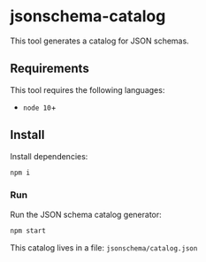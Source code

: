 # jsonschema-catalog

This tool generates a catalog for JSON schemas.

## Requirements

This tool requires the following languages:

* `node 10`+

## Install

Install dependencies:

``` sh
npm i
```

### Run

Run the JSON schema catalog generator:

``` sh
npm start
```

This catalog lives in a file: `jsonschema/catalog.json`